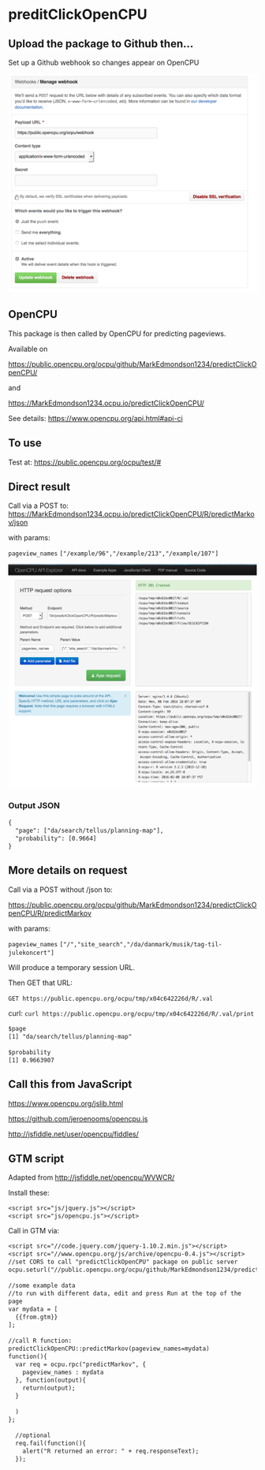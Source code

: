 # preditClickOpenCPU

## Upload the package to Github then...

Set up a Github webhook so changes appear on OpenCPU

![github webhook](github_webhook.png)

## OpenCPU

This package is then called by OpenCPU for predicting pageviews.

Available on

https://public.opencpu.org/ocpu/github/MarkEdmondson1234/predictClickOpenCPU/

and

https://MarkEdmondson1234.ocpu.io/predictClickOpenCPU/

See details: https://www.opencpu.org/api.html#api-ci

## To use

Test at: https://public.opencpu.org/ocpu/test/#

## Direct result

Call via a POST to:
https://MarkEdmondson1234.ocpu.io/predictClickOpenCPU/R/predictMarkov/json

with params: 

`pageview_names`
`["/example/96","/example/213","/example/107"]`

![Open CPU example](openCPUdemo.png)

### Output JSON

```
{
  "page": ["da/search/tellus/planning-map"],
  "probability": [0.9664]
}
```

## More details on request

Call via a POST without /json to:

https://public.opencpu.org/ocpu/github/MarkEdmondson1234/predictClickOpenCPU/R/predictMarkov

with params: 

`pageview_names`
`["/","site_search","/da/danmark/musik/tag-til-julekoncert"]`



Will produce a temporary session URL.

Then GET that URL:

`GET https://public.opencpu.org/ocpu/tmp/x04c642226d/R/.val`

curl:
`curl https://public.opencpu.org/ocpu/tmp/x04c642226d/R/.val/print`

```
$page
[1] "da/search/tellus/planning-map"

$probability
[1] 0.9663907
```

## Call this from JavaScript

https://www.opencpu.org/jslib.html

https://github.com/jeroenooms/opencpu.js

http://jsfiddle.net/user/opencpu/fiddles/


## GTM script

Adapted from http://jsfiddle.net/opencpu/WVWCR/ 

Install these:
```
<script src="js/jquery.js"></script>
<script src="js/opencpu.js"></script>

```

Call in GTM via:
```
<script src="//code.jquery.com/jquery-1.10.2.min.js"></script> 
<script src="//www.opencpu.org/js/archive/opencpu-0.4.js"></script>
//set CORS to call "predictClickOpenCPU" package on public server
ocpu.seturl("//public.opencpu.org/ocpu/github/MarkEdmondson1234/predictClickOpenCPU/R")

//some example data
//to run with different data, edit and press Run at the top of the page
var mydata = [
  {{from.gtm}}   
];

//call R function: predictClickOpenCPU::predictMarkov(pageview_names=mydata)
function(){
  var req = ocpu.rpc("predictMarkov", {
    pageview_names : mydata
  }, function(output){
    return(output);
  }
  
  )
};

  //optional
  req.fail(function(){
    alert("R returned an error: " + req.responseText); 
  });
```
